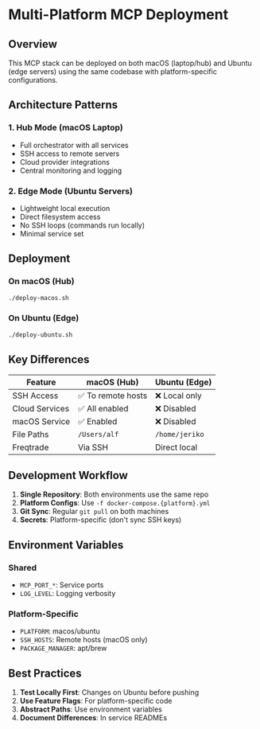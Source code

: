 # Multi-Platform MCP Deployment

## Overview
This MCP stack can be deployed on both macOS (laptop/hub) and Ubuntu (edge servers) using the same codebase with platform-specific configurations.

## Architecture Patterns

### 1. Hub Mode (macOS Laptop)
- Full orchestrator with all services
- SSH access to remote servers
- Cloud provider integrations
- Central monitoring and logging

### 2. Edge Mode (Ubuntu Servers) 
- Lightweight local execution
- Direct filesystem access
- No SSH loops (commands run locally)
- Minimal service set

## Deployment

### On macOS (Hub)
```bash
./deploy-macos.sh
```

### On Ubuntu (Edge)
```bash
./deploy-ubuntu.sh
```

## Key Differences

| Feature | macOS (Hub) | Ubuntu (Edge) |
|---------|-------------|---------------|
| SSH Access | ✅ To remote hosts | ❌ Local only |
| Cloud Services | ✅ All enabled | ❌ Disabled |
| macOS Service | ✅ Enabled | ❌ Disabled |
| File Paths | `/Users/alf` | `/home/jeriko` |
| Freqtrade | Via SSH | Direct local |

## Development Workflow

1. **Single Repository**: Both environments use the same repo
2. **Platform Configs**: Use `-f docker-compose.{platform}.yml`
3. **Git Sync**: Regular `git pull` on both machines
4. **Secrets**: Platform-specific (don't sync SSH keys)

## Environment Variables

### Shared
- `MCP_PORT_*`: Service ports
- `LOG_LEVEL`: Logging verbosity

### Platform-Specific
- `PLATFORM`: macos/ubuntu
- `SSH_HOSTS`: Remote hosts (macOS only)
- `PACKAGE_MANAGER`: apt/brew

## Best Practices

1. **Test Locally First**: Changes on Ubuntu before pushing
2. **Use Feature Flags**: For platform-specific code
3. **Abstract Paths**: Use environment variables
4. **Document Differences**: In service READMEs